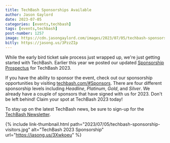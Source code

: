 ```yaml
---
title: TechBash Sponsorships Available
author: Jason Gaylord
date: 2023-07-05
categories: [events,techbash]
tags: [events,techbash]
post-number: 1257
image: https://cdn.jasongaylord.com/images/2023/07/05/techbash-sponsorship-visitors.jpg
bitly: https://jasong.us/3PzzZIp
---
```


While the early bird ticket sale process just wrapped up, we're just getting started with TechBash. Earlier this year we posted our updated [Sponsorship Prospectus](https://jasong.us/3Xwkoeu) for TechBash 2023. 

If you have the ability to sponsor the event, check out our sponsorship opportunities by visiting [techbash.com/#Sponsors](https://jasong.us/3KV3HTk). There are four different sponsorship levels including _Headline_, _Platinum_, _Gold_, and _Silver_. We already have a couple of sponsors that have signed with us for 2023. Don't be left behind! Claim your spot at TechBash 2023 today!

To stay up on the latest TechBash news, be sure to sign-up for the [TechBash Newsletter](https://jasong.us/tbnewsletter). 

{% include link-thumbnail.html path="2023/07/05/techbash-sponsorship-visitors.jpg" alt="TechBash 2023 Sponsorship" url="https://jasong.us/3Xwkoeu" %}